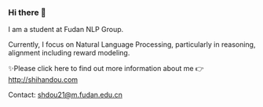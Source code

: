 ### Hi there 👋

I am a student at Fudan NLP Group.

Currently, I focus on Natural Language Processing, particularly in reasoning, alignment including reward modeling.

✨Please click here to find out more information about me 👉 http://shihandou.com

Contact: shdou21@m.fudan.edu.cn

<!--
**Ablustrund/Ablustrund** is a ✨ _special_ ✨ repository because its `README.md` (this file) appears on your GitHub profile.

Here are some ideas to get you started:

- 🔭 I’m currently working on ...
- 🌱 I’m currently learning ...
- 👯 I’m looking to collaborate on ...
- 🤔 I’m looking for help with ...
- 💬 Ask me about ...
- 📫 How to reach me: ...
- 😄 Pronouns: ...
- ⚡ Fun fact: ...
-->
